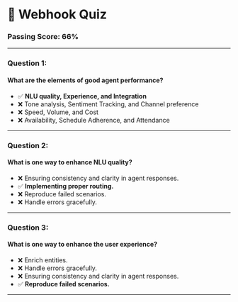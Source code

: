 # 🚀 Webhook Quiz

### Passing Score: 66%

---

### Question 1:  
#### What are the elements of good agent performance?  
- ✅ **NLU quality, Experience, and Integration**  
- ❌ Tone analysis, Sentiment Tracking, and Channel preference  
- ❌ Speed, Volume, and Cost  
- ❌ Availability, Schedule Adherence, and Attendance  

---

### Question 2:  
#### What is one way to enhance NLU quality?  
- ❌ Ensuring consistency and clarity in agent responses.  
- ✅ **Implementing proper routing.**  
- ❌ Reproduce failed scenarios.  
- ❌ Handle errors gracefully.  

---

### Question 3:  
#### What is one way to enhance the user experience?  
- ❌ Enrich entities.  
- ❌ Handle errors gracefully.  
- ❌ Ensuring consistency and clarity in agent responses.  
- ✅ **Reproduce failed scenarios.**  

---
